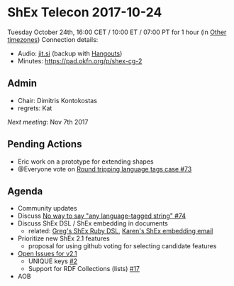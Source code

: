 # ShEx Telecon 2017-10-24

Tuesday October 24th, 16:00 CET / 10:00 ET / 07:00 PT for 1 hour (in [Other timezones](https://www.timeanddate.com/worldclock/fixedtime.html?msg=ShEx+CG&iso=20171024T16&p1=195&ah=1))
Connection details:

* Audio: [jit.si](https://meet.jit.si/ShEx) (backup with [Hangouts](http://tinyurl.com/ShEx-hangouts))
* Minutes: https://pad.okfn.org/p/shex-cg-2

## Admin

 * Chair: Dimitris Kontokostas
 * regrets: Kat

*Next meeting*: Nov 7th 2017

## Pending Actions
 * Eric  work on a prototype for extending shapes
 * @Everyone vote on [Round tripping language tags case #73](https://github.com/shexSpec/shex/issues/73)

 
## Agenda
 * Community updates
 * Discuss [No way to say "any language-tagged string" #74](https://github.com/shexSpec/shex/issues/74)
 * Discuss ShEx DSL / ShEx embedding in documents
   * related: [Greg's ShEx Ruby DSL](https://lists.w3.org/Archives/Public/public-shex/2017Oct/0000.html), [Karen's ShEx embedding email](https://lists.w3.org/Archives/Public/public-shex/2017Oct/0008.html)
 * Prioritize new ShEx 2.1 features
   * proposal for using github voting for selecting candidate features
 * [Open Issues for v2.1](https://github.com/shexSpec/shex/issues?q=is%3Aopen+is%3Aissue+milestone%3A2.1)
   * UNIQUE keys [#2](https://github.com/shexSpec/shex/issues/2)
   * Support for RDF Collections (lists) [#17](https://github.com/shexSpec/shex/issues/17)
 * AOB 
